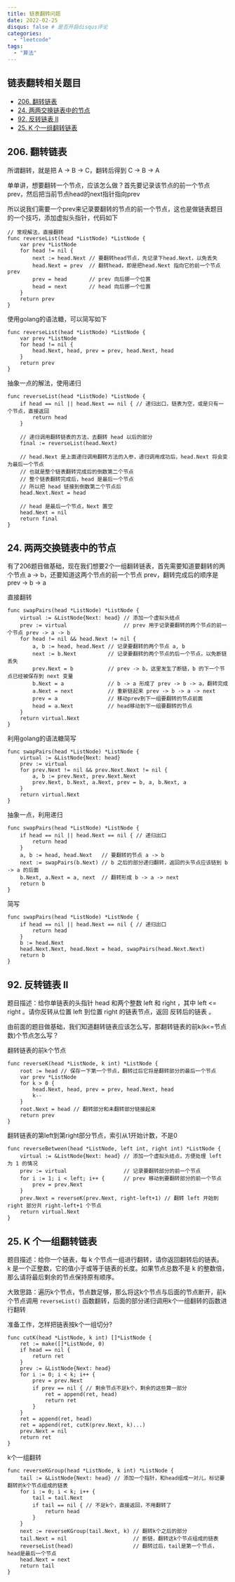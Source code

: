 ```yaml
---
title: 链表翻转问题
date: 2022-02-25
disqus: false # 是否开启disqus评论
categories:
  - "leetcode"
tags:
  - "算法"
---
```


<!--more-->

## 链表翻转相关题目

* [206. 翻转链表](https://leetcode-cn.com/problems/reverse-linked-list/)
* [24. 两两交换链表中的节点](https://leetcode-cn.com/problems/swap-nodes-in-pairs)
* [92. 反转链表 II](https://leetcode-cn.com/problems/reverse-linked-list-ii/)
* [25. K 个一组翻转链表](https://leetcode-cn.com/problems/reverse-nodes-in-k-group/)

## 206. 翻转链表

所谓翻转，就是把 A -> B -> C，翻转后得到 C -> B -> A

单单讲，想要翻转一个节点，应该怎么做？首先要记录该节点的前一个节点prev，然后把当前节点head的next指针指向prev

所以说我们需要一个prev来记录要翻转的节点的前一个节点，这也是做链表题目的一个技巧，添加虚拟头指针，代码如下

```
// 常规解法，直接翻转
func reverseList(head *ListNode) *ListNode {
	var prev *ListNode
	for head != nil {
		next := head.Next // 要翻转head节点，先记录下head.Next，以免丢失
		head.Next = prev  // 翻转head，即是把head.Next 指向它的前一个节点prev
		prev = head       // prev 向后挪一个位置
		head = next       // head 向后挪一个位置
	}
	return prev
}
```

使用golang的语法糖，可以简写如下
```
func reverseList(head *ListNode) *ListNode {
	var prev *ListNode
	for head != nil {
		head.Next, head, prev = prev, head.Next, head
	}
	return prev
}
```

抽象一点的解法，使用递归
```
func reverseList(head *ListNode) *ListNode {
	if head == nil || head.Next == nil { // 递归出口，链表为空，或是只有一个节点，直接返回
		return head
	}

	// 递归调用翻转链表的方法，去翻转 head 以后的部分
	final := reverseList(head.Next)

	// head.Next 是上面递归调用翻转方法的入参，递归调用成功后，head.Next 将会变为最后一个节点
	// 也就是整个链表翻转完成后的倒数第二个节点
	// 整个链表翻转完成后，head 是最后一个节点
	// 所以把 head 链接到倒数第二个节点后
	head.Next.Next = head

	// head 是最后一个节点，Next 置空
	head.Next = nil
	return final
}
```

## 24. 两两交换链表中的节点

有了206题目做基础，现在我们想要2个一组翻转链表，首先需要知道要翻转的两个节点 a -> b，还要知道这两个节点的前一个节点 prev，翻转完成后的顺序是 prev -> b -> a

直接翻转
```
func swapPairs(head *ListNode) *ListNode {
	virtual := &ListNode{Next: head} // 添加一个虚拟头结点
	prev := virtual                  // prev 用于记录要翻转的两个节点的前一个节点 prev -> a -> b
	for head != nil && head.Next != nil {
		a, b := head, head.Next // 记录要翻转的两个节点 a, b
		next := b.Next          // 记录要翻转的两个节点的后一个节点，以免断链丢失
		prev.Next = b           // prev -> b，这里发生了断链，b 的下一个节点已经被保存到 next 变量
		b.Next = a              // b -> a 形成了 prev -> b -> a，翻转完成
		a.Next = next           // 重新链起来 prev -> b -> a -> next
		prev = a                // 移动prev到下一组要翻转的节点前面
		head = a.Next           // head移动到下一组要翻转的节点
	}
	return virtual.Next
}
```

利用golang的语法糖简写
```
func swapPairs(head *ListNode) *ListNode {
	virtual := &ListNode{Next: head}
	prev := virtual
	for prev.Next != nil && prev.Next.Next != nil {
		a, b := prev.Next, prev.Next.Next
		prev.Next, b.Next, a.Next, prev = b, a, b.Next, a
	}
	return virtual.Next
}
```

抽象一点，利用递归
```
func swapPairs(head *ListNode) *ListNode {
	if head == nil || head.Next == nil { // 递归出口
		return head
	}
	a, b := head, head.Next   // 要翻转的节点 a -> b
	next := swapPairs(b.Next) // b 之后的部分递归翻转，返回的头节点应该链到 b -> a 的后面
	b.Next, a.Next = a, next  // 翻转形成 b -> a -> next
	return b
}
```

简写
```
func swapPairs(head *ListNode) *ListNode {
	if head == nil || head.Next == nil { // 递归出口
		return head
	}
	b := head.Next
	head.Next.Next, head.Next = head, swapPairs(head.Next.Next)
	return b
}
```

## 92. 反转链表 II

题目描述：给你单链表的头指针 head 和两个整数 left 和 right ，其中 left <= right 。请你反转从位置 left 到位置 right 的链表节点，返回 反转后的链表 。

由前面的题目做基础，我们知道翻转链表应该怎么写，那翻转链表的前k(k<=节点数)个节点怎么写？

翻转链表的前k个节点
```
func reverseK(head *ListNode, k int) *ListNode {
	root := head // 保存一下第一个节点，翻转过后它将是翻转部分的最后一个节点
	var prev *ListNode
	for k > 0 {
		head.Next, head, prev = prev, head.Next, head
		k--
	}
	root.Next = head // 翻转部分和未翻转部分链接起来
	return prev
}
```

翻转链表的第left到第right部分节点，索引从1开始计数，不是0
```
func reverseBetween(head *ListNode, left int, right int) *ListNode {
	virtual := &ListNode{Next: head} // 添加一个虚拟头结点，方便处理 left 为 1 的情况
	prev := virtual                  // 记录要翻转部分的前一个节点
	for i := 1; i < left; i++ {      // prev 移动到要翻转部分的前一个节点
		prev = prev.Next
	}
	prev.Next = reverseK(prev.Next, right-left+1) // 翻转 left 开始到 right 部分共 right-left+1 个节点
	return virtual.Next
}
```

## 25. K 个一组翻转链表

题目描述：给你一个链表，每 k 个节点一组进行翻转，请你返回翻转后的链表。k 是一个正整数，它的值小于或等于链表的长度。如果节点总数不是 k 的整数倍，那么请将最后剩余的节点保持原有顺序。

大致思路：遍历k个节点，节点数足够，那么将这k个节点与后面的节点断开，前k个节点调用 `reverseList()` 函数翻转，后面的部分递归调用k个一组翻转的函数进行翻转

准备工作，怎样把链表按k个一组切分?
```
func cutK(head *ListNode, k int) []*ListNode {
	ret := make([]*ListNode, 0)
	if head == nil {
		return ret
	}
	prev := &ListNode{Next: head}
	for i := 0; i < k; i++ {
		prev = prev.Next
		if prev == nil { // 剩余节点不足k个，剩余的这些算一部分
			ret = append(ret, head)
			return ret
		}
	}
	ret = append(ret, head)
	ret = append(ret, cutK(prev.Next, k)...)
	prev.Next = nil
	return ret
}
```

k个一组翻转
```
func reverseKGroup(head *ListNode, k int) *ListNode {
	tail := &ListNode{Next: head} // 添加一个指针，和head组成一对儿，标记要翻转的k个节点组成的链表
	for i := 0; i < k; i++ {
		tail = tail.Next
		if tail == nil { // 不足k个，直接返回，不用翻转了
			return head
		}
	}
	next := reverseKGroup(tail.Next, k) // 翻转k个之后的部分
	tail.Next = nil                     // 断链，翻转这k个节点组成的链表
	reverseList(head)                   // 翻转过后，tail是第一个节点，head是最后一个节点
	head.Next = next
	return tail
}

```
